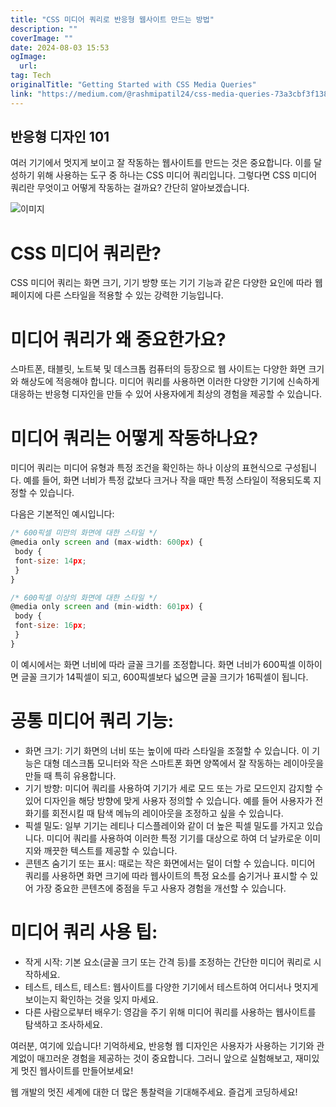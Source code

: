 ```yaml
---
title: "CSS 미디어 쿼리로 반응형 웹사이트 만드는 방법"
description: ""
coverImage: ""
date: 2024-08-03 15:53
ogImage: 
  url: 
tag: Tech
originalTitle: "Getting Started with CSS Media Queries"
link: "https://medium.com/@rashmipatil24/css-media-queries-73a3cbf3f138"
---
```




## 반응형 디자인 101

여러 기기에서 멋지게 보이고 잘 작동하는 웹사이트를 만드는 것은 중요합니다. 이를 달성하기 위해 사용하는 도구 중 하나는 CSS 미디어 쿼리입니다. 그렇다면 CSS 미디어 쿼리란 무엇이고 어떻게 작동하는 걸까요? 간단히 알아보겠습니다.

![이미지](/assets/img/GettingStartedwithCSSMediaQueries_0.png)

# CSS 미디어 쿼리란?

<div class="content-ad"></div>

CSS 미디어 쿼리는 화면 크기, 기기 방향 또는 기기 기능과 같은 다양한 요인에 따라 웹 페이지에 다른 스타일을 적용할 수 있는 강력한 기능입니다.

# 미디어 쿼리가 왜 중요한가요?

스마트폰, 태블릿, 노트북 및 데스크톱 컴퓨터의 등장으로 웹 사이트는 다양한 화면 크기와 해상도에 적응해야 합니다. 미디어 쿼리를 사용하면 이러한 다양한 기기에 신속하게 대응하는 반응형 디자인을 만들 수 있어 사용자에게 최상의 경험을 제공할 수 있습니다.

# 미디어 쿼리는 어떻게 작동하나요?

<div class="content-ad"></div>

미디어 쿼리는 미디어 유형과 특정 조건을 확인하는 하나 이상의 표현식으로 구성됩니다. 예를 들어, 화면 너비가 특정 값보다 크거나 작을 때만 특정 스타일이 적용되도록 지정할 수 있습니다.

다음은 기본적인 예시입니다:

```js
/* 600픽셀 미만의 화면에 대한 스타일 */
@media only screen and (max-width: 600px) {
 body {
 font-size: 14px;
 }
}

/* 600픽셀 이상의 화면에 대한 스타일 */
@media only screen and (min-width: 601px) {
 body {
 font-size: 16px;
 }
}
```

이 예시에서는 화면 너비에 따라 글꼴 크기를 조정합니다. 화면 너비가 600픽셀 이하이면 글꼴 크기가 14픽셀이 되고, 600픽셀보다 넓으면 글꼴 크기가 16픽셀이 됩니다.

<div class="content-ad"></div>

# 공통 미디어 쿼리 기능:

- 화면 크기: 기기 화면의 너비 또는 높이에 따라 스타일을 조절할 수 있습니다. 이 기능은 대형 데스크톱 모니터와 작은 스마트폰 화면 양쪽에서 잘 작동하는 레이아웃을 만들 때 특히 유용합니다.
- 기기 방향: 미디어 쿼리를 사용하여 기기가 세로 모드 또는 가로 모드인지 감지할 수 있어 디자인을 해당 방향에 맞게 사용자 정의할 수 있습니다. 예를 들어 사용자가 전화기를 회전시킬 때 탐색 메뉴의 레이아웃을 조정하고 싶을 수 있습니다.
- 픽셀 밀도: 일부 기기는 레티나 디스플레이와 같이 더 높은 픽셀 밀도를 가지고 있습니다. 미디어 쿼리를 사용하여 이러한 특정 기기를 대상으로 하여 더 날카로운 이미지와 깨끗한 텍스트를 제공할 수 있습니다.
- 콘텐츠 숨기기 또는 표시: 때로는 작은 화면에서는 덜이 더할 수 있습니다. 미디어 쿼리를 사용하면 화면 크기에 따라 웹사이트의 특정 요소를 숨기거나 표시할 수 있어 가장 중요한 콘텐츠에 중점을 두고 사용자 경험을 개선할 수 있습니다.

# 미디어 쿼리 사용 팁:

- 작게 시작: 기본 요소(글꼴 크기 또는 간격 등)를 조정하는 간단한 미디어 쿼리로 시작하세요.
- 테스트, 테스트, 테스트: 웹사이트를 다양한 기기에서 테스트하여 어디서나 멋지게 보이는지 확인하는 것을 잊지 마세요.
- 다른 사람으로부터 배우기: 영감을 주기 위해 미디어 쿼리를 사용하는 웹사이트를 탐색하고 조사하세요.

<div class="content-ad"></div>

여러분, 여기에 있습니다! 기억하세요, 반응형 웹 디자인은 사용자가 사용하는 기기와 관계없이 매끄러운 경험을 제공하는 것이 중요합니다. 그러니 앞으로 실험해보고, 재미있게 멋진 웹사이트를 만들어보세요!

웹 개발의 멋진 세계에 대한 더 많은 통찰력을 기대해주세요. 즐겁게 코딩하세요!
